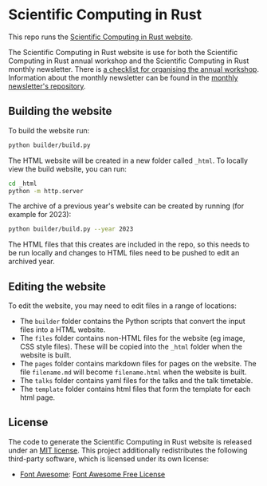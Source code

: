 # Scientific Computing in Rust

This repo runs the [Scientific Computing in Rust website](https://scientificcomputing.rs).

The Scientific Computing in Rust website is use for both the
Scientific Computing in Rust annual workshop and the
Scientific Computing in Rust monthly newsletter.
There is [a checklist for organising the annual workshop](WORKSHOP_PLANNING_CHECKLIST.md).
Information about the monthly newsletter can be found in the
[monthly newsletter's repository](https://github.com/rust-scicomp/scientific-computing-in-rust-monthly).

## Building the website

To build the website run:

```bash
python builder/build.py
```

The HTML website will be created in a new folder called `_html`. To locally view the build website,
you can run:

```bash
cd _html
python -m http.server
```

The archive of a previous year's website can be created by running (for example for 2023):

```bash
python builder/build.py --year 2023
```

The HTML files that this creates are included in the repo, so this needs to be run locally and changes to HTML files
need to be pushed to edit an archived year.


## Editing the website

To edit the website, you may need to edit files in a range of locations:

- The `builder` folder contains the Python scripts that convert the input files into a HTML website.
- The `files` folder contains non-HTML files for the website (eg image, CSS style files). These
  will be copied into the `_html` folder when the website is built.
- The `pages` folder contains markdown files for pages on the website. The file `filename.md` will
  become `filename.html` when the website is built.
- The `talks` folder contains yaml files for the talks and the talk timetable.
- The `template` folder contains html files that form the template for each html page.

## License

The code to generate the Scientific Computing in Rust website is released under an
[MIT license](LICENSE).
This project additionally redistributes the following third-party software, which
is licensed under its own license:

- [Font Awesome](https://fontawesome.com/): [Font Awesome Free License](https://fontawesome.com/license/free)


